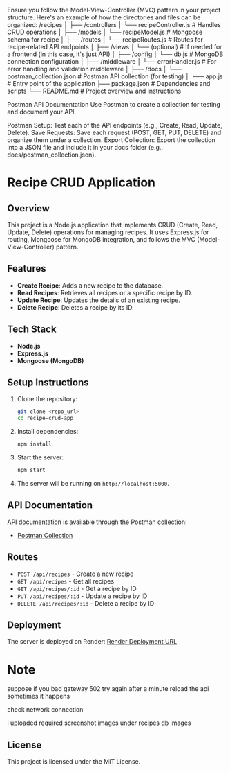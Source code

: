 Ensure you follow the Model-View-Controller (MVC) pattern in your project structure. Here's an example of how the directories and files can be organized:
/recipes
│
├── /controllers
│   └── recipeController.js     # Handles CRUD operations
│
├── /models
│   └── recipeModel.js          # Mongoose schema for recipe
│
├── /routes
│   └── recipeRoutes.js         # Routes for recipe-related API endpoints
│
├── /views
│   └── (optional)              # If needed for a frontend (in this case, it's just API)
│
├── /config
│   └── db.js                   # MongoDB connection configuration
│
├── /middleware
│   └── errorHandler.js         # For error handling and validation middleware
│
├── /docs
│   └── postman_collection.json # Postman API collection (for testing)
│
├── app.js                      # Entry point of the application
├── package.json                # Dependencies and scripts
└── README.md                   # Project overview and instructions

Postman API Documentation
Use Postman to create a collection for testing and document your API.

Postman Setup: Test each of the API endpoints (e.g., Create, Read, Update, Delete).
Save Requests: Save each request (POST, GET, PUT, DELETE) and organize them under a collection.
Export Collection: Export the collection into a JSON file and include it in your docs folder (e.g., docs/postman_collection.json).

# Recipe CRUD Application

## Overview
This project is a Node.js application that implements CRUD (Create, Read, Update, Delete) operations for managing recipes. It uses Express.js for routing, Mongoose for MongoDB integration, and follows the MVC (Model-View-Controller) pattern.

## Features
- **Create Recipe**: Adds a new recipe to the database.
- **Read Recipes**: Retrieves all recipes or a specific recipe by ID.
- **Update Recipe**: Updates the details of an existing recipe.
- **Delete Recipe**: Deletes a recipe by its ID.

## Tech Stack
- **Node.js**
- **Express.js**
- **Mongoose (MongoDB)**

## Setup Instructions

1. Clone the repository:
    ```bash
    git clone <repo_url>
    cd recipe-crud-app
    ```

2. Install dependencies:
    ```bash
    npm install
    ```

3. Start the server:
    ```bash
    npm start
    ```

4. The server will be running on `http://localhost:5000`.

## API Documentation

API documentation is available through the Postman collection:
- [Postman Collection](./docs/postman_collection.json)

## Routes

- `POST /api/recipes` - Create a new recipe
- `GET /api/recipes` - Get all recipes
- `GET /api/recipes/:id` - Get a recipe by ID
- `PUT /api/recipes/:id` - Update a recipe by ID
- `DELETE /api/recipes/:id` - Delete a recipe by ID

## Deployment

The server is deployed on Render: [Render Deployment URL](https://recipes-me.onrender.com/api/recipes)

# Note

suppose if you bad gateway 502 try again after a minute reload the api sometimes it happens 

check network connection 

i uploaded  required screenshot images under recipes db images

## License
This project is licensed under the MIT License.
